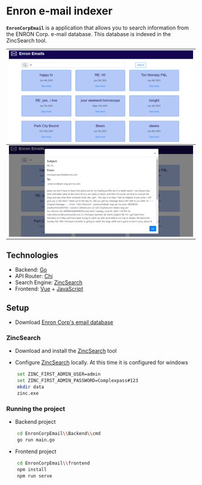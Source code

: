 # Enron e-mail indexer
**`EnronCorpEmail`** is a application that allows you to search information from the ENRON Corp. e-mail database. This database is indexed in the ZincSearch tool.

| ![Enron-Emails-1](./Images/1.Web.png)                                               |
| :-------------------------------------------------------------------------------: |
| ![Enron-Emails-2](./Images/2.Web.png)                                               |

## Technologies

- Backend: [Go](https://go.dev/)
- API Router: [Chi](https://github.com/go-chi/chi)
- Search Engine: [ZincSearch](https://zincsearch.com/)
- Frontend: [Vue](https://vuejs.org/) + [JavaScript](https://developer.mozilla.org/es/docs/Web/JavaScript)

## Setup

- Download [Enron Corp's email database](http://www.cs.cmu.edu/~enron/enron_mail_20110402.tgz )

### ZincSearch

- Download and install the [ZincSearch](https://github.com/zinclabs/zinc/releases) tool

- Configure [ZincSearch](https://docs.zincsearch.com/installation/) locally. 
  At this time it is configured for windows

```bash
    set ZINC_FIRST_ADMIN_USER=admin
    set ZINC_FIRST_ADMIN_PASSWORD=Complexpass#123
    mkdir data
    zinc.exe
```

### Running the project

- Backend project

```bash
    cd EnronCorpEmail\\Backend\\cmd
    go run main.go
```

- Frontend project

```bash
    cd EnronCorpEmail\\frontend
    npm install
    npm run serve
```


